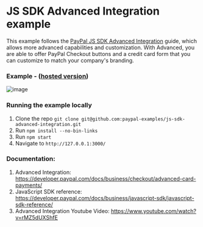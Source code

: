 # JS SDK Advanced Integration example

This example follows the [PayPal JS SDK Advanced Integration](https://developer.paypal.com/docs/business/checkout/advanced-card-payments/) guide, which allows more advanced capabilities and customization. With Advanced, you are able to offer PayPal Checkout buttons and a credit card form that you can customize to match your company's branding.

### Example - ([hosted version](https://elated-bee-leather-jacket.cyclic.app/))

![image](https://user-images.githubusercontent.com/742884/95763984-70511100-0c75-11eb-9b3d-9280d49a6a53.png)

### Running the example locally

1. Clone the repo `git clone git@github.com:paypal-examples/js-sdk-advanced-integration.git`
2. Run `npm install --no-bin-links`
3. Run `npm start`
4. Navigate to `http://127.0.0.1:3000/`

### Documentation:

1. Advanced Integration: https://developer.paypal.com/docs/business/checkout/advanced-card-payments/
2. JavaScript SDK reference: https://developer.paypal.com/docs/business/javascript-sdk/javascript-sdk-reference/
3. Advanced Integration Youtube Video: https://www.youtube.com/watch?v=rMZ5dUXShfE
